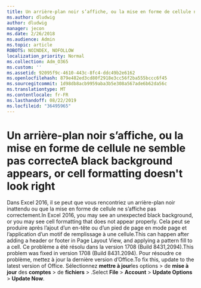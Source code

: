 ```yaml
---
title: Un arrière-plan noir s’affiche, ou la mise en forme de cellule ne semble pas correcte
ms.author: dludwig
author: dludwig
manager: jecon
ms.date: 2/26/2018
ms.audience: Admin
ms.topic: article
ROBOTS: NOINDEX, NOFOLLOW
localization_priority: Normal
ms.collection: Adm_O365
ms.custom: ''
ms.assetid: 92095f9c-4610-443c-8fc4-ddc49b2e6162
ms.openlocfilehash: 879e482ed3cd80f2918e3cc56f2ba555bccc6f45
ms.sourcegitcommit: 1d98db8acb9959aba3b5e308a567ade6b62da56c
ms.translationtype: MT
ms.contentlocale: fr-FR
ms.lasthandoff: 08/22/2019
ms.locfileid: "36495965"
---
```

# <a name="a-black-background-appears-or-cell-formatting-doesnt-look-right"></a><span data-ttu-id="ed660-102">Un arrière-plan noir s’affiche, ou la mise en forme de cellule ne semble pas correcte</span><span class="sxs-lookup"><span data-stu-id="ed660-102">A black background appears, or cell formatting doesn't look right</span></span>

<span data-ttu-id="ed660-103">Dans Excel 2016, il se peut que vous rencontriez un arrière-plan noir inattendu ou que la mise en forme de cellule ne s’affiche pas correctement.</span><span class="sxs-lookup"><span data-stu-id="ed660-103">In Excel 2016, you may see an unexpected black background, or you may see cell formatting that does not appear properly.</span></span> <span data-ttu-id="ed660-104">Cela peut se produire après l’ajout d’un en-tête ou d’un pied de page en mode page et l’application d’un motif de remplissage à une cellule.</span><span class="sxs-lookup"><span data-stu-id="ed660-104">This can happen after adding a header or footer in Page Layout View, and applying a pattern fill to a cell.</span></span> <span data-ttu-id="ed660-105">Ce problème a été résolu dans la version 1708 (Build 8431,2094).</span><span class="sxs-lookup"><span data-stu-id="ed660-105">This problem was fixed in version 1708 (Build 8431.2094).</span></span> <span data-ttu-id="ed660-106">Pour résoudre ce problème, mettez à jour la dernière version d’Office.</span><span class="sxs-lookup"><span data-stu-id="ed660-106">To fix this, update to the latest version of Office.</span></span> <span data-ttu-id="ed660-107">Sélectionnez **mettre à jour**les options \> de **mise à jour** des **comptes** \> de **fichiers** \> .</span><span class="sxs-lookup"><span data-stu-id="ed660-107">Select **File** \> **Account** \> **Update Options** \> **Update Now**.</span></span>
  

